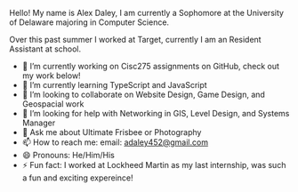 Hello! My name is Alex Daley, I am currently a Sophomore at the University of Delaware majoring in Computer Science. 

Over this past summer I worked at Target, currently I am an Resident Assistant at school.

- 🔭 I’m currently working on Cisc275 assignments on GitHub, check out my work below!
- 🌱 I’m currently learning TypeScript and JavaScript
- 👯 I’m looking to collaborate on Website Design, Game Design, and Geospacial work
- 🤔 I’m looking for help with Networking in GIS, Level Design, and Systems Manager
- 💬 Ask me about Ultimate Frisbee or Photography
- 📫 How to reach me: email: adaley452@gmail.com
- 😄 Pronouns: He/Him/His
- ⚡ Fun fact: I worked at Lockheed Martin as my last internship, was such a fun and exciting expereince!
